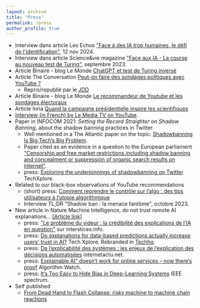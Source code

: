 ```yaml
---
layout: archive
title: "Press"
permalink: /press
author_profile: true
---
```


* Interview dans article Les Echos ["Face à des IA trop humaines, le défi de l'identification"](https://www.lesechos.fr/idees-debats/sciences-prospective/face-a-des-ia-trop-humaines-le-defi-de-lidentification-2130934), 12 nov 2024.
* Interview dans article Science&vie magazine ["Face aux IA - La course au nouveau test de Turing"](https://www.science-et-vie.com/article-magazine/la-course-au-nouveau-test-de-turing), septembre 2023.
* Article Binaire - blog Le Monde [ChatGPT et test de Turing inversé](https://www.lemonde.fr/blog/binaire/2023/05/19/chatgpt-et-test-de-turing-inverse/)
* Article The Conversation [Peut-on faire des sondages politiques avec YouTube ?](https://theconversation.com/peut-on-faire-des-sondages-politiques-avec-youtube-186067)
   * Repris/republié par le [JDD](https://www.lejdd.fr/Politique/comment-des-chercheurs-veulent-utiliser-youtube-pour-faire-des-sondages-dintentions-de-vote-4121868)
* Article Binaire - blog Le Monde [Le recommandeur de Youtube et les sondages électoraux](https://www.lemonde.fr/blog/binaire/2022/07/05/le-recommandeur-les-sondages-et-laudit-en-boite-noire-de-youtube/)
* Article Inria [Quand la campagne présidentielle inspire les scientifiques](https://www.inria.fr/fr/la-campagne-presidentielle-inspire-les-scientifiques)
* [Interview (in French) by Le Media TV on YouTube](https://www.youtube.com/watch?v=ZOEJNJr79r8&t=2683s).
* Paper in INFOCOM 2021:  _Setting the Record Straighter on Shadow Banning_, about the shadow banning practices in Twitter.
  * Well mentioned in a The Atlantic paper on the topic: [Shadowbanning Is Big Tech’s Big Problem](https://www.theatlantic.com/technology/archive/2022/04/social-media-shadowbans-tiktok-twitter/629702/).
  * Paper cited as an evidence in a question to the European parliament ["Censorship and free market restrictions including shadow banning and concealment or suppression of organic search results on internet"](https://www.europarl.europa.eu/doceo/document/E-9-2021-001037_EN.html).
  * press: [Exploring the underpinnings of shadowbanning on Twitter](https://techxplore.com/news/2021-01-exploring-underpinnings-shadowbanning-twitter.html) TechXplore.
* Related to our black-box observations of YouTube recommendations
  * (short) press: [Comment reprendre le contrôle sur l’algo : des tips utilisateurs à l’utopie algorithmique](https://ctrlzmag.com/comment-reprendre-le-controle-sur-lalgo-des-tips-utilisateurs-a-lutopie-algorithmique/)
  * Interview TL;DR "Shadow ban : la menace fantôme", octobre 2023.
* New article in Nature Machine Intelligence, do not trust remote AI explanations... [[Article link]](https://rdcu.be/b6qB4)
  * press: ["Le problème du videur : la crédibilité des explications de l’IA en question"](https://interstices.info/le-probleme-du-videur-la-credibilite-des-explications-de-lia-en-question/) sur interstices.info.
  * press: [Do explanations for data-based predictions actually increase users' trust in AI?](https://techxplore.com/news/2020-10-explanations-data-based-users-ai.html) Tech Xplore. Rebranded in [Techhq](https://techhq.com/2020/10/how-much-should-we-trust-explainable-ai/).
  * press: [De l’explicabilité des systèmes : les enjeux de l’explication des décisions automatisées](http://www.internetactu.net/2019/11/14/de-lexplicabilite-des-systemes-les-enjeux-de-lexplication-des-decisions-automatisees/) internetactu.net.
  * press: [Explainable AI” doesn’t work for online services – now there’s proof](https://algorithmwatch.org/en/story/explainable-ai-doesnt-work-for-online-services-now-theres-proof/) Algorithm Watch.
  * press: [It’s Too Easy to Hide Bias in Deep-Learning Systems](https://spectrum.ieee.org/its-too-easy-to-hide-bias-in-deeplearning-systems) IEEE spectrum.
* Self published
  * [From Dead Hand to Flash Collapse: risky machine to machine chain reactions](https://medium.com/@erwan.le-merrer/from-dead-hand-to-flash-collapse-risky-machine-to-machine-chain-reactions-86dd1369048c)
